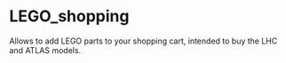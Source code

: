 # LEGO_shopping
Allows to add LEGO parts to your shopping cart, intended to buy the LHC and ATLAS models.
